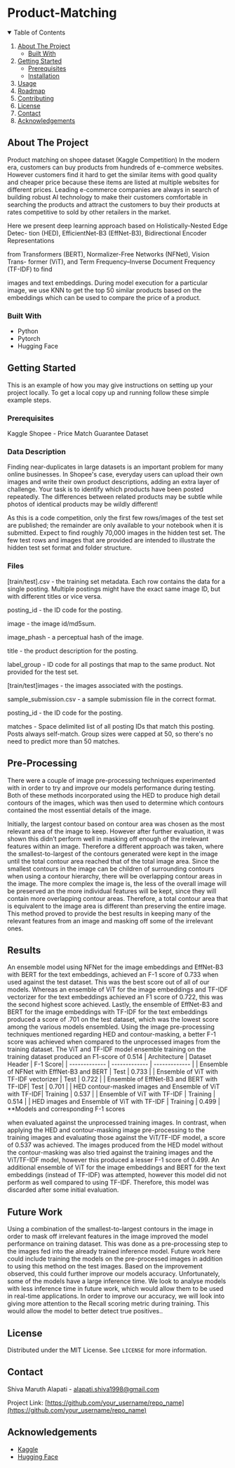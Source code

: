 # Product-Matching





<!-- TABLE OF CONTENTS -->
<details open="open">
  <summary>Table of Contents</summary>
  <ol>
    <li>
      <a href="#about-the-project">About The Project</a>
      <ul>
        <li><a href="#built-with">Built With</a></li>
      </ul>
    </li>
    <li>
      <a href="#getting-started">Getting Started</a>
      <ul>
        <li><a href="#prerequisites">Prerequisites</a></li>
        <li><a href="#installation">Installation</a></li>
      </ul>
    </li>
    <li><a href="#usage">Usage</a></li>
    <li><a href="#roadmap">Roadmap</a></li>
    <li><a href="#contributing">Contributing</a></li>
    <li><a href="#license">License</a></li>
    <li><a href="#contact">Contact</a></li>
    <li><a href="#acknowledgements">Acknowledgements</a></li>
  </ol>
</details>



<!-- ABOUT THE PROJECT -->
## About The Project

Product matching on shopee dataset (Kaggle Competition)
In the modern era, customers can buy products from hundreds of e-commerce
websites. However customers find it hard to get the similar items with good quality
and cheaper price because these items are listed at multiple websites for different
prices. Leading e-commerce companies are always in search of building robust AI
technology to make their customers comfortable in searching the products and
attract the customers to buy their products at rates competitive to sold by other
retailers in the market.

Here we present deep learning approach based on Holistically-Nested Edge Detec-
tion (HED), EfficientNet-B3 (EffNet-B3), Bidirectional Encoder Representations

from Transformers (BERT), Normalizer-Free Networks (NFNet), Vision Trans-
former (ViT), and Term Frequency–Inverse Document Frequency (TF-IDF) to find

images and text embeddings. During model execution for a particular image, we
use KNN to get the top 50 similar products based on the embeddings which can be
used to compare the price of a product.

### Built With

* Python
* Pytorch
* Hugging Face



<!-- GETTING STARTED -->
## Getting Started

This is an example of how you may give instructions on setting up your project locally.
To get a local copy up and running follow these simple example steps.

### Prerequisites

Kaggle Shopee - Price Match Guarantee Dataset

### Data Description

Finding near-duplicates in large datasets is an important problem for many online businesses. In Shopee's case, everyday users can upload their own images and write their own product descriptions, adding an extra layer of challenge. Your task is to identify which products have been posted repeatedly. The differences between related products may be subtle while photos of identical products may be wildly different!

As this is a code competition, only the first few rows/images of the test set are published; the remainder are only available to your notebook when it is submitted. Expect to find roughly 70,000 images in the hidden test set. The few test rows and images that are provided are intended to illustrate the hidden test set format and folder structure.

### Files
[train/test].csv - the training set metadata. Each row contains the data for a single posting. Multiple postings might have the exact same image ID, but with different titles or vice versa.

posting_id - the ID code for the posting.

image - the image id/md5sum.

image_phash - a perceptual hash of the image.

title - the product description for the posting.

label_group - ID code for all postings that map to the same product. Not provided for the test set.

[train/test]images - the images associated with the postings.

sample_submission.csv - a sample submission file in the correct format.

posting_id - the ID code for the posting.

matches - Space delimited list of all posting IDs that match this posting. Posts always self-match. Group sizes were capped at 50, so there's no need to predict more than 50 matches.


## Pre-Processing
There were a couple of image pre-processing techniques experimented with in order to try and
improve our models performance during testing. Both of these methods incorporated using the HED to produce high detail contours of the images, which was then used to determine which contours contained the most essential details of the image.

Initially, the largest contour based on contour area was chosen as the most relevant area of the image
to keep. However after further evaluation, it was shown this didn’t perform well in masking off
enough of the irrelevant features within an image. Therefore a different approach was taken, where
the smallest-to-largest of the contours generated were kept in the image until the total contour area
reached that of the total image area. Since the smallest contours in the image can be children of
surrounding contours when using a contour hierarchy, there will be overlapping contour areas in the
image. The more complex the image is, the less of the overall image will be preserved an the more
individual features will be kept, since they will contain more overlapping contour areas. Therefore, a
total contour area that is equivalent to the image area is different than preserving the entire image.
This method proved to provide the best results in keeping many of the relevant features from an
image and masking off some of the irrelevant ones.
<!-- USAGE EXAMPLES -->
## Results

An ensemble model using NFNet for the image embeddings and EffNet-B3 with BERT for the text
embeddings, achieved an F-1 score of 0.733 when used against the test dataset. This was the best
score out of all of our models. Whereas an ensemble of ViT for the image embeddings and TF-IDF
vectorizer for the text embeddings achieved an F1 score of 0.722, this was the second highest score
achieved. Lastly, the ensemble of EffNet-B3 and BERT for the image embeddings with TF-IDF for
the text embeddings produced a score of .701 on the test dataset, which was the lowest score among
the various models ensembled.
Using the image pre-processing techniques mentioned regarding HED and contour-masking, a better
F-1 score was achieved when compared to the unprocessed images from the training dataset. The
ViT and TF-IDF model ensemble training on the training dataset produced an F1-score of 0.514
| Architecture  | Dataset Header | F-1 Score|
| ------------- | ------------- | ------------- |
| Ensemble of NFNet with EffNet-B3 and BERT  | Test  | 0.733 |
| Ensemble of ViT with TF-IDF vectorizer  | Test  | 0.722 |
| Ensemble of EffNet-B3 and BERT with TF-IDF| Test | 0.701 |
| HED contour-masked images and Ensemble of ViT with TF-IDF| Training | 0.537 |
| Ensemble of ViT with TF-IDF | Training | 0.514 |
| HED images and Ensemble of ViT with TF-IDF | Training | 0.499 |
       **Models and corresponding F-1 scores

when evaluated against the unprocessed training images. In contrast, when applying the HED and
contour-masking image pre-processing to the training images and evaluating those against the
ViT/TF-IDF model, a score of 0.537 was achieved. The images produced from the HED model
without the contour-masking was also tried against the training images and the ViT/TF-IDF model,
however this produced a lesser F-1 score of 0.499.
An additional ensemble of ViT for the image embeddings and BERT for the text embeddings (instead
of TF-IDF) was attempted, however this model did not perform as well compared to using TF-IDF.
Therefore, this model was discarded after some initial evaluation.



<!-- ROADMAP -->
## Future Work

Using a combination of the smallest-to-largest contours in the image in order to mask off
irrelevant features in the image improved the model performance on training dataset. This was done
as a pre-processing step to the images fed into the already trained inference model. Future work here
could include training the models on the pre-processed images in addition to using this method on the
test images. Based on the improvement observed, this could further improve our models accuracy.
Unfortunately, some of the models have a large inference time. We look to analyse models with less
inference time in future work, which would allow them to be used in real-time applications. In order
to improve our accuracy, we will look into giving more attention to the Recall scoring metric during
training. This would allow the model to better detect true positives..






<!-- LICENSE -->
## License

Distributed under the MIT License. See `LICENSE` for more information.



<!-- CONTACT -->
## Contact

Shiva Maruth Alapati - alapati.shiva1998@gmail.com

Project Link: [https://github.com/your_username/repo_name](https://github.com/your_username/repo_name)



<!-- ACKNOWLEDGEMENTS -->
## Acknowledgements
* [Kaggle](https://www.kaggle.com/)
* [Hugging Face](https://huggingface.co/)

